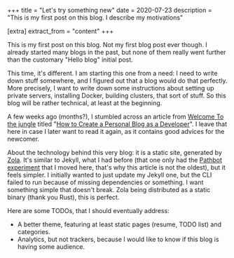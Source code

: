 +++
title = "Let's try something new"
date = 2020-07-23
description = "This is my first post on this blog. I describe my motivations"

[extra]
extract_from = "content"
+++

This is my first post on this blog. Not my first blog post ever though. I
already started many blogs in the past, but none of them really went further
than the customary "Hello blog" initial post.

This time, it's different. I am starting this one from a need: I need to write
down stuff somewhere, and I figured out that a blog would do that perfectly.
More precisely, I want to write down some instructions about setting up private
servers, installing Docker, building clusters, that sort of stuff. So this blog
will be rather technical, at least at the beginning.

A few weeks ago (months?), I stumbled across an article from [Welcome To the
jungle][welcome-jungle] titled "[How to Create a Personal Blog as a
Developer][successful-blog]". I leave that here in case I later want to read it
again, as it contains good advices for the newcomer.

[welcome-jungle]: https://www.welcometothejungle.com/
[successful-blog]: https://www.welcometothejungle.com/articles/successful-personal-blog-developer

About the technology behind this very blog: it is a static site, generated by
[Zola][zola]. It's similar to Jekyll, what I had before (that one only had the
[Pathbot experiment][pathbot-experiment] that I moved here, that's why this
article is not the oldest), but it feels simpler. I initially wanted to just
update my Jekyll one, but the CLI failed to run because of missing dependencies
or something. I want something simple that doesn't break. Zola being distributed
as a static binary (thank you Rust), this is perfect.

[zola]: https://www.getzola.org/
[pathbot-experiment]: /pathbot-experiment/

Here are some TODOs, that I should eventually address:
- A better theme, featuring at least static pages (resume, TODO list) and
  categories.
- Analytics, but not trackers, because I would like to know if this blog is
  having some audience.
